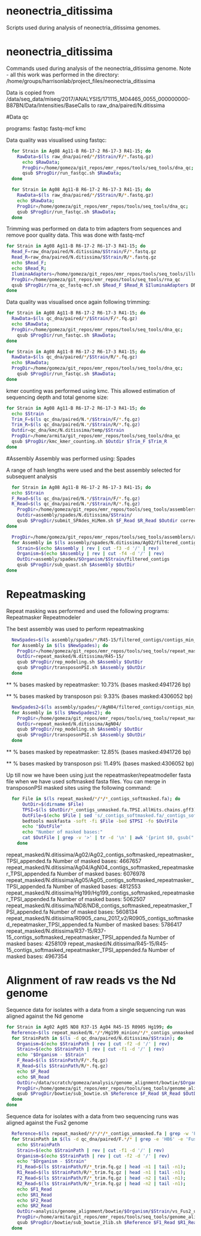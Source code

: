 # neonectria_ditissima
Scripts used during analysis of neonectria_ditissima genomes.

neonectria_ditissima
====================

Commands used during analysis of the neonectria_ditissima genome. Note - all this work was performed in the directory:
/home/groups/harrisonlab/project_files/neonectria_ditissima

Data is copied from /data/seq_data/miseq/2017/ANALYSIS/171115_M04465_0055_000000000-B87BN/Data/Intensities/BaseCalls to
raw_dna/paired/N.ditissima

#Data qc

programs: fastqc fastq-mcf kmc

Data quality was visualised using fastqc:

```bash
  for Strain in Ag08 Ag11-B R6-17-2 R6-17-3 R41-15; do
    RawData=$(ls raw_dna/paired/*/$Strain/F/*.fastq.gz)
	  echo $RawData;
	  ProgDir=/home/gomeza/git_repos/emr_repos/tools/seq_tools/dna_qc;
	  qsub $ProgDir/run_fastqc.sh $RawData;
  done

  for Strain in Ag08 Ag11-B R6-17-2 R6-17-3 R41-15; do
    RawData=$(ls raw_dna/paired/*/$Strain/R/*.fastq.gz)
    echo $RawData;
    ProgDir=/home/gomeza/git_repos/emr_repos/tools/seq_tools/dna_qc;
    qsub $ProgDir/run_fastqc.sh $RawData;
  done
```

Trimming was performed on data to trim adapters from sequences and remove poor quality data.
This was done with fastq-mcf

```bash
for Strain in Ag08 Ag11-B R6-17-2 R6-17-3 R41-15; do
  Read_F=raw_dna/paired/N.ditissima/$Strain/F/*.fastq.gz
  Read_R=raw_dna/paired/N.ditissima/$Strain/R/*.fastq.gz
  echo $Read_F;
  echo $Read_R;
  IluminaAdapters=/home/gomeza/git_repos/emr_repos/tools/seq_tools/illumina_full_adapters.fa
  ProgDir=/home/gomeza/git_repos/emr_repos/tools/seq_tools/rna_qc
  qsub $ProgDir/rna_qc_fastq-mcf.sh $Read_F $Read_R $IluminaAdapters DNA
done
```

Data quality was visualised once again following trimming:

```bash
for Strain in Ag08 Ag11-B R6-17-2 R6-17-3 R41-15; do
  RawData=$(ls qc_dna/paired/*/$Strain/F/*.fq.gz)
  echo $RawData;
  ProgDir=/home/gomeza/git_repos/emr_repos/tools/seq_tools/dna_qc;
	qsub $ProgDir/run_fastqc.sh $RawData;
done

for Strain in Ag08 Ag11-B R6-17-2 R6-17-3 R41-15; do
  RawData=$(ls qc_dna/paired/*/$Strain/R/*.fq.gz)
  echo $RawData;
  ProgDir=/home/gomeza/git_repos/emr_repos/tools/seq_tools/dna_qc;
	qsub $ProgDir/run_fastqc.sh $RawData;
done
```

kmer counting was performed using kmc.
This allowed estimation of sequencing depth and total genome size:

```bash
for Strain in Ag08 Ag11-B R6-17-2 R6-17-3 R41-15; do
  echo $Strain
  Trim_F=$(ls qc_dna/paired/N.*/$Strain/F/*.fq.gz)
  Trim_R=$(ls qc_dna/paired/N.*/$Strain/R/*.fq.gz)
  Outdir=qc_dna/kmc/N.ditissima/temp/$Strain
  ProgDir=/home/armita/git_repos/emr_repos/tools/seq_tools/dna_qc
  qsub $ProgDir/kmc_kmer_counting.sh $Outdir $Trim_F $Trim_R
done
```

#Assembly
Assembly was performed using: Spades

A range of hash lengths were used and the best assembly selected for subsequent analysis

```bash
  for Strain in Ag08 Ag11-B R6-17-2 R6-17-3 R41-15; do
  echo $Strain
  F_Read=$(ls qc_dna/paired/N.*/$Strain/F/*.fq.gz)
  R_Read=$(ls qc_dna/paired/N.*/$Strain/R/*.fq.gz)
	ProgDir=/home/gomeza/git_repos/emr_repos/tools/seq_tools/assemblers/spades
	Outdir=assembly/spades/N.ditissima/$Strain/
	qsub $ProgDir/submit_SPAdes_HiMem.sh $F_Read $R_Read $Outdir correct
done
```

```bash
  ProgDir=/home/gomeza/git_repos/emr_repos/tools/seq_tools/assemblers/assembly_qc/quast
  for Assembly in $(ls assembly/spades/N.ditissima/Ag02/filtered_contigs/contigs_min_500bp.fasta); do
    Strain=$(echo $Assembly | rev | cut -f3 -d '/' | rev)
    Organism=$(echo $Assembly | rev | cut -f4 -d '/' | rev)
    OutDir=assembly/spades/$Organism/$Strain/filtered_contigs
    qsub $ProgDir/sub_quast.sh $Assembly $OutDir
done
```

# Repeatmasking

Repeat masking was performed and used the following programs: Repeatmasker Repeatmodeler

The best assembly was used to perform repeatmasking

```bash
  NewSpades=$(ls assembly/spades/*/R45-15/filtered_contigs/contigs_min_500bp.fasta)
  for Assembly in $(ls $NewSpades); do
    ProgDir=/home/gomeza/git_repos/emr_repos/tools/seq_tools/repeat_masking
    OutDir=repeat_masked/N.ditissima/R45-15/
    qsub $ProgDir/rep_modeling.sh $Assembly $OutDir
    qsub $ProgDir/transposonPSI.sh $Assembly $OutDir
  done
```

** % bases masked by repeatmasker: 10.73% (bases masked:4941726 bp)

** % bases masked by transposon psi: 9.33% (bases masked:4306052 bp)

```bash
  NewSpades2=$(ls assembly/spades/*/AgN04/filtered_contigs/contigs_min_500bp.fasta)
  for Assembly in $(ls $NewSpades2); do
    ProgDir=/home/gomeza/git_repos/emr_repos/tools/seq_tools/repeat_masking
    OutDir=repeat_masked/N.ditissima/AgN04/
    qsub $ProgDir/rep_modeling.sh $Assembly $OutDir
    qsub $ProgDir/transposonPSI.sh $Assembly $OutDir
  done
```

** % bases masked by repeatmasker: 12.85% (bases masked:4941726 bp)

** % bases masked by transposon psi: 11.49% (bases masked:4306052 bp)

Up till now we have been using just the repeatmasker/repeatmodeller fasta file when we have used softmasked fasta files. You can merge in transposonPSI masked sites using the following command:

```bash
  for File in $(ls repeat_masked/*/*/*_contigs_softmasked.fa); do
      OutDir=$(dirname $File)
      TPSI=$(ls $OutDir/*_contigs_unmasked.fa.TPSI.allHits.chains.gff3)
      OutFile=$(echo $File | sed 's/_contigs_softmasked.fa/_contigs_softmasked_repeatmasker_TPSI_appended.fa/g')
      bedtools maskfasta -soft -fi $File -bed $TPSI -fo $OutFile
      echo "$OutFile"
      echo "Number of masked bases:"
      cat $OutFile | grep -v '>' | tr -d '\n' | awk '{print $0, gsub("[a-z]", ".")}' | cut -f2 -d ' '
    done
```
repeat_masked/N.ditissima/Ag02/Ag02_contigs_softmasked_repeatmasker_TPSI_appended.fa
Number of masked bases:
4667657
repeat_masked/N.ditissima/Ag04/AgN04_contigs_softmasked_repeatmasker_TPSI_appended.fa
Number of masked bases:
6076978
repeat_masked/N.ditissima/Ag05/Ag05_contigs_softmasked_repeatmasker_TPSI_appended.fa
Number of masked bases:
4812553
repeat_masked/N.ditissima/Hg199/Hg199_contigs_softmasked_repeatmasker_TPSI_appended.fa
Number of masked bases:
5062507
repeat_masked/N.ditissima/ND8/ND8_contigs_softmasked_repeatmasker_TPSI_appended.fa
Number of masked bases:
5608134
repeat_masked/N.ditissima/R0905_canu_2017_v2/R0905_contigs_softmasked_repeatmasker_TPSI_appended.fa
Number of masked bases:
5786417
repeat_masked/N.ditissima/R37-15/R37-15_contigs_softmasked_repeatmasker_TPSI_appended.fa
Number of masked bases:
4258109
repeat_masked/N.ditissima/R45-15/R45-15_contigs_softmasked_repeatmasker_TPSI_appended.fa
Number of masked bases:
4967354

# Alignment of raw reads vs the Nd genome

Sequence data for isolates with a data from a single sequencing run was aligned against the Nd genome

```bash
for Strain in Ag02 Ag05 ND8 R37-15 Ag04 R45-15 R0905 Hg199; do
  Reference=$(ls repeat_masked/N.*/*/Hg199_minion/*/*_contigs_unmasked.fa)
  for StrainPath in $(ls -d qc_dna/paired/N.ditissima/$Strain); do
    Organism=$(echo $StrainPath | rev | cut -f2 -d '/' | rev)
    Strain=$(echo $StrainPath | rev | cut -f1 -d '/' | rev)
    echo "$Organism - $Strain"
    F_Read=$(ls $StrainPath/F/*.fq.gz)
    R_Read=$(ls $StrainPath/R/*.fq.gz)
    echo $F_Read
    echo $R_Read
    OutDir=/data/scratch/gomeza/analysis/genome_alignment/bowtie/$Organism/$Strain/
    ProgDir=/home/gomeza/git_repos/emr_repos/tools/seq_tools/genome_alignment
    qsub $ProgDir/bowtie/sub_bowtie.sh $Reference $F_Read $R_Read $OutDir $Strain
  done
done
```
Sequence data for isolates with a data from two sequencing runs was aligned against the Fus2 genome

```bash
  Reference=$(ls repeat_masked/*/*/*/*_contigs_unmasked.fa | grep -w 'Fus2_canu_new')
  for StrainPath in $(ls -d qc_dna/paired/F.*/* | grep -e 'HB6' -e 'Fus2'); do
    echo $StrainPath
    Strain=$(echo $StrainPath | rev | cut -f1 -d '/' | rev)
    Organism=$(echo $StrainPath | rev | cut -f2 -d '/' | rev)
    echo "$Organism - $Strain"
    F1_Read=$(ls $StrainPath/F/*_trim.fq.gz | head -n1 | tail -n1);
    R1_Read=$(ls $StrainPath/R/*_trim.fq.gz | head -n1 | tail -n1);
    F2_Read=$(ls $StrainPath/F/*_trim.fq.gz | head -n2 | tail -n1);
    R2_Read=$(ls $StrainPath/R/*_trim.fq.gz | head -n2 | tail -n1);
    echo $F1_Read
    echo $R1_Read
    echo $F2_Read
    echo $R2_Read
    OutDir=analysis/genome_alignment/bowtie/$Organism/$Strain/vs_Fus2_unmasked
    ProgDir=/home/armita/git_repos/emr_repos/tools/seq_tools/genome_alignment
    qsub $ProgDir/bowtie/sub_bowtie_2lib.sh $Reference $F1_Read $R1_Read $F2_Read $R2_Read $OutDir $Strain
  done
```
